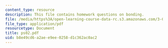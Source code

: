 ```yaml
---
content_type: resource
description: This file contains homework questions on bonding.
file: /media/https%3A/open-learning-course-data-rc.s3.amazonaws.com/3-012-fundamentals-of-materials-science-fall-2005/b8e49cd6a2aee9ee0258d1c362ac0ac2_ps02.pdf
file_type: application/pdf
resourcetype: Document
title: ps02.pdf
uid: b8e49cd6-a2ae-e9ee-0258-d1c362ac0ac2
---
```

